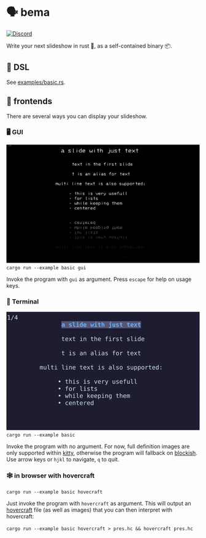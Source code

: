 # 🗣  bema 

[![Discord](https://img.shields.io/badge/discord--blue?logo=discord)](https://discord.gg/F684Y8rYwZ)

Write your next slideshow in rust 🦀, as a self-contained binary 📦.

## 🦀 DSL

See [examples/basic.rs](examples/basic.rs).

## 👀 frontends

There are several ways you can display your slideshow.

### 🖥  GUI

![demo](https://raw.githubusercontent.com/yazgoo/bema/gh-pages/screenshot_gui.gif)
`cargo run --example basic gui`

Invoke the program with `gui` as argument.
Press `escape` for help on usage keys.

### 💾 Terminal

![demo](https://raw.githubusercontent.com/yazgoo/bema/gh-pages/screenshot.gif)
`cargo run --example basic`

Invoke the program with no argument.
For now, full definition images are only supported within [kitty](https://sw.kovidgoyal.net/kitty/),
otherwise the program will fallback on [blockish](https://github.com/yazgoo/blockish/).
Use arrow keys or `hjkl` to navigate, `q` to quit.

### 🕸  in browser with hovercraft

`cargo run --example basic hovecraft`

Just invoke the program with `hovercraft` as argument.
This will output an [hovercraft](https://hovercraft.readthedocs.io) file (as well as images) that you
can then interpret with hovercraft:

`cargo run --example basic hovercraft > pres.hc && hovercraft pres.hc`

